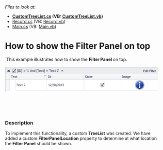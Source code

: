 <!-- default file list -->
*Files to look at*:

* **[CustomTreeList.cs](./CS/WindowsApplication3/CustomTreeList.cs) (VB: [CustomTreeList.vb](./VB/WindowsApplication3/CustomTreeList.vb))**
* [Record.cs](./CS/WindowsApplication3/Data/Record.cs) (VB: [Record.vb](./VB/WindowsApplication3/Data/Record.vb))
* [Main.cs](./CS/WindowsApplication3/Main.cs) (VB: [Main.vb](./VB/WindowsApplication3/Main.vb))
<!-- default file list end -->
# How to show the Filter Panel on top


<p> This example illustrates how to show the <strong>Filter Panel</strong> on top. <br><br><img src="https://raw.githubusercontent.com/DevExpress-Examples/how-to-show-the-filter-panel-on-top-t323677/15.1.8+/media/23264c9d-ad41-11e5-80bf-00155d62480c.png"><br><br></p>
<p><br><br></p>


<h3>Description</h3>

To implement this functionality, a custom&nbsp;<strong>TreeList</strong>&nbsp;was created. We have added a custom&nbsp;<strong>FilterPanelLocation</strong>&nbsp;property to determine at what location the<strong>&nbsp;Filter Panel</strong>&nbsp;should be shown.

<br/>


